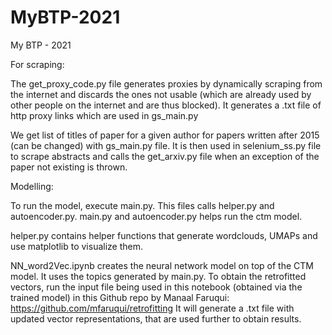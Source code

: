 # MyBTP-2021
My BTP - 2021

For scraping:

The get_proxy_code.py file generates proxies by dynamically scraping from the internet and discards the ones not usable (which are already used by other people on the internet and are thus 
blocked). It generates a .txt file of http proxy links which are used in gs_main.py

We get list of titles of paper for a given author for papers written after 2015 (can be changed) with gs_main.py file. It is then used in selenium_ss.py file to scrape abstracts and 
calls the get_arxiv.py file when an exception of the paper not existing is thrown.


Modelling:

To run the model, execute main.py. This files calls helper.py and autoencoder.py. main.py and autoencoder.py helps run the ctm model. 

helper.py contains helper functions that generate wordclouds, UMAPs and use matplotlib to visualize them.

NN_word2Vec.ipynb creates the neural network model on top of the CTM model. It uses the topics generated by main.py. To obtain the retrofitted vectors, run the input file being used
in this notebook (obtained via the trained model) in this Github repo by Manaal Faruqui: https://github.com/mfaruqui/retrofitting
It will generate a .txt file with updated vector representations, that are used further to obtain results.

